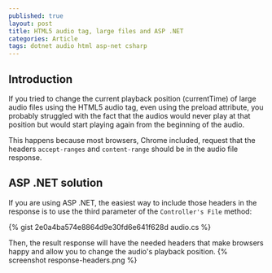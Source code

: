 ```yaml
---
published: true
layout: post
title: HTML5 audio tag, large files and ASP .NET
categories: Article
tags: dotnet audio html asp-net csharp
---
```

## Introduction
If you tried to change the current playback position (currentTime) of large audio files using the HTML5 audio tag, even using the preload attribute, you probably struggled with the fact that the audios would never play at that position but would start playing again from the beginning of the audio.

This happens because most browsers, Chrome included, request that the headers `accept-ranges` and `content-range` should be in the audio file response.

## ASP .NET solution
If you are using ASP .NET, the easiest way to include those headers in the response is to use the third parameter of the `Controller's File` method:

{% gist 2e0a4ba574e8864d9e30fd6e641f628d audio.cs %}

Then, the result response will have the needed headers that make browsers happy and allow you to change the audio's playback position.
{% screenshot response-headers.png %}